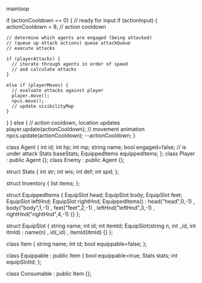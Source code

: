 mainloop

if (actionCooldown == 0) {
  // ready for input
  if (actionInput) {
    actionCooldown = 8; // action cooldown

    // determine which agents are engaged (being attacked)
    // (queue up attack actions) queue attackQueue
    // execute attacks

    if (playerAttacks) {
      // iterate through agents in order of speed
      // and calculate attacks
    }

    else if (playerMoves) {
      // evaluate attacks against player
      player.move();
      npcs.move();
      // update visibilityMap
    }
  }
}
else { // action cooldown, location updates
  player.update(actionCooldown); // movement animation
  npcs.update(actionCooldown);
  --actionCooldown;
}

class Agent {
  int id;
  int hp;
  int mp;
  string name;
  bool engaged=false; // is under attack
  Stats baseStats;
  EquippedItems equippedItems;
};
class Player : public Agent {};
class Enemy : public Agent {};

struct Stats {
  int str;
  int wis;
  int def;
  int spd;
};

struct Inventory {
  list<Items> items;
};

struct EquippedItems {
  EquipSlot head;
  EquipSlot body;
  EquipSlot feet;
  EquipSlot leftHnd;
  EquipSlot rightHnd;
  EquippedItems()
    : head("head",0,-1)
    , body("body",1,-1)
    , feet("feet",2,-1)
    , leftHnd("leftHnd",3,-1)
    , rightHnd("rightHnd",4,-1)
  {}
};

struct EquipSlot {
  string name;
  int id;
  int itemId;
  EquipSlot(string n, int _id, int itmId)
    : name(n)
    , id(_id)
    , itemId(itmId)
  {}
};

class Item {
  string name;
  int id;
  bool equippable=false;
};

class Equippable : public Item {
  bool equippable=true;
  Stats stats;
  int equipSlotId;
};

class Consumable : public Item {};
